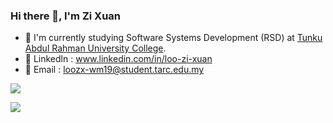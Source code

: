 ### Hi there 👋, I'm Zi Xuan
- 🌱 I'm currently studying Software Systems Development (RSD) at <a href="https://www.tarc.edu.my/" target="_blank">Tunku Abdul Rahman University College<a/>.
- :link: Linkedln : <a href="https://www.linkedin.com/in/loo-zi-xuan/?lipi=urn%3Ali%3Apage%3Ad_flagship3_resumebuilder%3Bvv78jWzQQtKynRRkkmRJfA%3D%3D" target="_blank">www.linkedin.com/in/loo-zi-xuan</a>
- :e-mail: Email : <a href="mailto:loozx-wm19@student.tarc.edu.my" target="_blank">loozx-wm19@student.tarc.edu.my</a> 

<a href="https://github.com/loozixuan/loozixuan">
  <img align="center" src="https://github-readme-stats.vercel.app/api?username=loozixuan&count_private=true&show_icons=true&theme=dark&hide=issues,prs" />
</a>

  <p></p>
  
<a href="#">
  <img align="center" src="https://github-readme-stats.vercel.app/api/top-langs/?username=loozixuan&layout=compact&theme=dark" />
</a>
 

